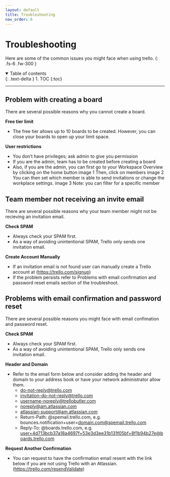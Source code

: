 ```yaml
---
layout: default
title: Troubleshooting
nav_order: 6
---
```


# Troubleshooting
Here are some of the common issues you might face when using trello.
{: .fs-6 .fw-300 }

<details open markdown="block">
  <summary>
    Table of contents
  </summary>
  {: .text-delta }
1. TOC
{:toc}
</details>


---

## Problem with creating a board
There are several possible reasons why you cannot create a board. 


**Free tier limit**
* The free tier allows up to 10 boards to be created. However, you can close your boards to open up your limit space.

**User restrictions**
* You don’t have privileges; ask admin to give you permission
* If you are the admin, team has to be created before creating a board
* Also, if you are the admin, you can first go to your Workspace Overview by clicking on the home button
image 1
Then, click on members 
image 2
You can then set which member is able to send invitations or change the workplace settings.
image 3
Note: you can filter for a specific member

## Team member not receiving an invite email
There are several possible reasons why your team member might not be recieving an invitation email.

**Check SPAM**
* Always check your SPAM first. 
* As a way of avoiding unintentional SPAM, Trello only sends one invitation email.

**Create Account Manually**
* If an invitation email is not found user can manually create a Trello account at (https://trello.com/signup)
* If the problem persists refer to Problems with email confirmation and password reset emails section of the troubleshoot.

## Problems with email confirmation and password reset
There are several possible reasons you might face with email confimation and password reset.

**Check SPAM**
* Always check your SPAM first. 
* As a way of avoiding unintentional SPAM, Trello only sends one invitation email.

**Header and Domain**
* Refer to the email form below and consider adding the header and domain to your address book or have your network administrator allow them.
  * do-not-reply@trello.com
  * invitation-do-not-reply@trello.com
  * username-noreply@trellobutler.com
  * noreply@am.atlassian.com
  * atlassian-support@am.atlassian.com
  * Return-Path: @spemail.trello.com, e.g. bounces.notification+user=domain.com@spemail.trello.com
  * Reply-To: @boards.trello.com, e.g. user+4d713bcb37a18a4697f+53e3d3ee31b131f05bf+8f1b94b27e@boards.trello.com
 
**Request Another Confirmation**
* You can request to have the confirmation email resent with the link below if you are not using Trello with an Atlassian.(https://trello.com/resendValidate) 

